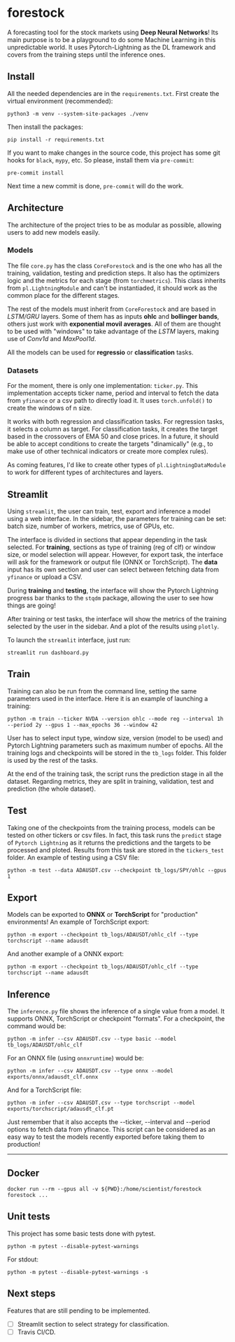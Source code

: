 #  forestock
A forecasting tool for the stock markets using **Deep Neural Networks**! Its main purpose is to be a playground to do some Machine Learning in this unpredictable world. It uses Pytorch-Lightning as the DL framework and covers from the training steps until the inference ones.

## Install
All the needed dependencies are in the `requirements.txt`. First create the virtual environment (recommended):

	python3 -m venv --system-site-packages ./venv
Then install the packages:

	pip install -r requirements.txt

If you want to make changes in the source code, this project has some git hooks for `black`, `mypy`, etc. So please, install them via `pre-commit`:

	pre-commit install

Next time a new commit is done, `pre-commit` will do the work.

## Architecture
The architecture of the project tries to be as modular as possible, allowing users to add new models easily.

### Models
The file `core.py` has the class `CoreForestock` and is the one who has all the training, validation, testing and prediction steps. It also has the optimizers logic and the metrics for each stage (from `torchmetrics`). This class inherits from `pl.LightningModule` and can't be instantiaded, it should work as the common place for the different stages.

The rest of the models must inherit from `CoreForestock` and are based in *LSTM/GRU* layers. Some of them has as inputs **ohlc** and **bollinger bands**, others just work with **exponential movil averages**. All of them are thought to be used with "windows" to take advantage of the *LSTM* layers, making use of *Conv1d* and *MaxPool1d*.

All the models can be used for **regressio** or **classification** tasks.

### Datasets
For the moment, there is only one implementation: `ticker.py`. This implementation accepts ticker name, period and interval to fetch the data from `yfinance` or a csv path to directly load it. It uses `torch.unfold()` to create the windows of n size.

It works with both regression and classification tasks. For regression tasks, it selects a column as target. For classification tasks, it creates the target based in the crossovers of EMA 50 and close prices. In a future, it should be able to accept conditions to create the targets "dinamically" (e.g., to make use of other technical indicators or create more complex rules).

As coming features, I'd like to create other types of `pl.LightningDataModule` to work for different types of architectures and layers.

## Streamlit
Using `streamlit`, the user can train, test, export and inference a model using a web interface. In the sidebar, the parameters for training can be set: batch size, number of workers, metrics, use of GPUs, etc.

The interface is divided in sections that appear depending in the task selected. For **training**, sections as type of training (reg of clf) or window size, or model selection will appear. However, for export task, the interface will ask for the framework or output file (ONNX or TorchScript). The **data** input has its own section and user can select between fetching data from `yfinance` or upload a CSV.

During **training** and **testing**, the interface will show the Pytorch Lightning progress bar thanks to the `stqdm` package, allowing the user to see how things are going!

After training or test tasks, the interface will show the metrics of the training selected by the user in the sidebar. And a plot of the results using `plotly`.

To launch the `streamlit` interface, just run:

    streamlit run dashboard.py

## Train
Training can also be run from the command line, setting the same parameters used in the interface. Here it is an example of launching a training:

    python -m train --ticker NVDA --version ohlc --mode reg --interval 1h --period 2y --gpus 1 --max_epochs 36 --window 42

User has to select input type, window size, version (model to be used) and Pytorch Lightning parameters such as maximum number of epochs. All the training logs and checkpoints will be stored in the `tb_logs` folder. This folder is used by the rest of the tasks.

At the end of the training task, the script runs the prediction stage in all the dataset. Regarding metrics, they are split in training, validation, test and prediction (the whole dataset).

## Test
Taking one of the checkpoints from the training process, models can be tested on other tickers or csv files. In fact, this task runs the `predict` stage of `Pytorch Lightning` as it returns the predictions and the targets to be processed and ploted. Results from this task are stored in the `tickers_test` folder. An example of testing using a CSV file:

    python -m test --data ADAUSDT.csv --checkpoint tb_logs/SPY/ohlc --gpus 1

## Export
Models can be exported to **ONNX** or **TorchScript** for "production" environments! An example of TorchScript export:

    python -m export --checkpoint tb_logs/ADAUSDT/ohlc_clf --type torchscript --name adausdt

And another example of a ONNX export:

    python -m export --checkpoint tb_logs/ADAUSDT/ohlc_clf --type torchscript --name adausdt

## Inference
The `inference.py` file shows the inference of a single value from a model. It supports ONNX, TorchScript or checkpoint "formats". For a checkpoint, the command would be:

    python -m infer --csv ADAUSDT.csv --type basic --model tb_logs/ADAUSDT/ohlc_clf

For an ONNX file (using `onnxruntime`) would be:

    python -m infer --csv ADAUSDT.csv --type onnx --model exports/onnx/adausdt_clf.onnx

And for a TorchScript file:

    python -m infer --csv ADAUSDT.csv --type torchscript --model exports/torchscript/adausdt_clf.pt

Just remember that it also accepts the --ticker, --interval and --period options to fetch data from yfinance. This script can be considered as an easy way to test the models recently exported before taking them to production!

-----------------------------------------

## Docker

    docker run --rm --gpus all -v ${PWD}:/home/scientist/forestock forestock ...
## Unit tests
This project has some basic tests done with pytest.

    python -m pytest --disable-pytest-warnings

For stdout:

    python -m pytest --disable-pytest-warnings -s
## Next steps

Features that are still pending to be implemented.

- [ ] Streamlit section to select strategy for classification.
- [ ] Travis CI/CD.
